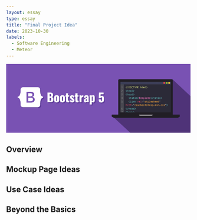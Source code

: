 ```yaml
---
layout: essay
type: essay
title: "Final Project Idea"
date: 2023-10-30
labels:
  - Software Engineering
  - Meteor
---
```


<img width="500px" class="rounded float-start pe-4" src="../img/UI-Framework/bootstrap-5.0-illustration.png">

## Overview
  

## Mockup Page Ideas
  

## Use Case Ideas
  

## Beyond the Basics
